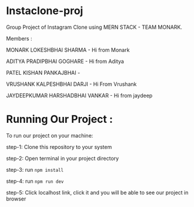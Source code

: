 # Instaclone-proj
Group Project of Instagram Clone using MERN STACK - TEAM MONARK.

Members :

  MONARK LOKESHBHAI SHARMA - Hi from Monark
  
  ADITYA PRADIPBHAI GOGHARE - Hi from Aditya
  
  PATEL KISHAN PANKAJBHAI - 
  
  VRUSHANK KALPESHBHAI DARJI - Hi From Vrushank
  
  JAYDEEPKUMAR HARSHADBHAI VANKAR -  Hi from jaydeep




# Running Our Project :

To run our project on your machine:

step-1: Clone this repository to your system

step-2: Open terminal in your project directory

step-3: run <code>npm install</code>

step-4: run <code>npm run dev</code>

step-5: Click localhost link, click it and you will be able to see our project in browser


